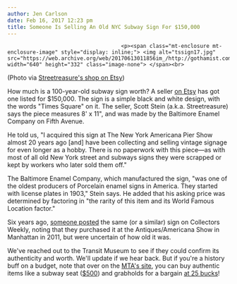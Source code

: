 ```yaml
---
author: Jen Carlson
date: Feb 16, 2017 12:23 pm
title: Someone Is Selling An Old NYC Subway Sign For $150,000
---
```


	
										<p><span class="mt-enclosure mt-enclosure-image" style="display: inline;"> <img alt="tssign17.jpg" src="https://web.archive.org/web/20170613011856im_/http://gothamist.com/attachments/arts_jen/tssign17.jpg" width="640" height="332" class="image-none"> </span><br>
<span class="photo_caption">(Photo via <a href="https://web.archive.org/web/20170613011856/https://www.etsy.com/listing/509552025/times-square-subway-station-sign-nyc-irt?ref=shop_home_feat_1">Streetreasure&apos;s shop on Etsy</a>)</span></p>

<p>How much is a 100-year-old subway sign worth? A seller <a href="https://web.archive.org/web/20170613011856/https://www.etsy.com/listing/509552025/times-square-subway-station-sign-nyc-irt?ref=shop_home_feat_1">on Etsy</a> has got one listed for $150,000. The sign is a simple black and white design, with the words &quot;Times Square&quot; on it. The seller, Scott Stein (a.k.a. Streetreasure) says the piece measures 8&apos; x 11&quot;, and was made by the Baltimore Enamel Company on Fifth Avenue.</p>

<p>He told us, &quot;I acquired this sign at The New York Americana Pier Show almost 20 years ago [and] have been collecting and selling vintage signage for even longer as a hobby. There is no paperwork with this piece&#x2014;as with most of all old New York street and subways signs they were scrapped or kept by workers who later sold them off.&quot; </p>

<p>The Baltimore Enamel Company, which manufactured the sign, &quot;was one of the oldest producers of Porcelain enamel signs in America. They started with license plates in 1903,&quot; Stein says. He added that his asking price was determined by factoring in &quot;the rarity of this item and its World Famous Location factor.&quot;</p>

<p>Six years ago, <a href="https://web.archive.org/web/20170613011856/http://www.collectorsweekly.com/stories/11083-vintage-new-york-city-times-square-subwa">someone posted</a> the same (or a similar) sign on Collectors Weekly, noting that they purchased it at the Antiques/Americana Show in Manhattan in 2011, but were uncertain of how old it was.</p>

<p>We&apos;ve reached out to the Transit Museum to see if they could confirm its authenticity and worth. We&apos;ll update if we hear back. But if you&apos;re a history buff on a budget, note that over on the <a href="https://web.archive.org/web/20170613011856/http://web.mta.info/nyct/materiel/collectsales/">MTA&apos;s site</a>, you can buy authentic items like a subway seat (<a href="https://web.archive.org/web/20170613011856/http://web.mta.info/nyct/materiel/collectsales/pdfs/mc08406.pdf">$500</a>) and grabholds for a bargain <a href="https://web.archive.org/web/20170613011856/http://web.mta.info/nyct/materiel/collectsales/pdfs/mc08414.pdf">at 25 bucks</a>!</p>					
										
									
				